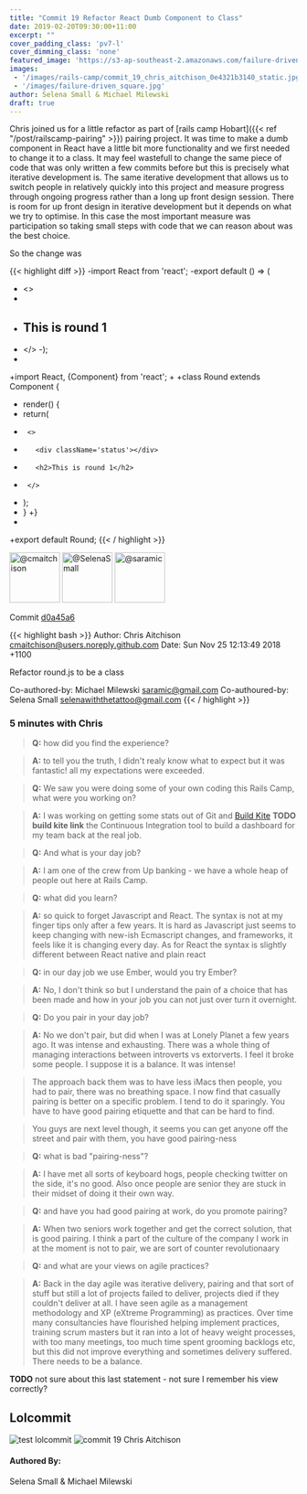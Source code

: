 ```yaml
---
title: "Commit 19 Refactor React Dumb Component to Class"
date: 2019-02-20T09:30:00+11:00
excerpt: ""
cover_padding_class: 'pv7-l'
cover_dimming_class: 'none'
featured_image: 'https://s3-ap-southeast-2.amazonaws.com/failure-driven-blog/railscamp-24-woodfield-hobart/commit_19_chris_aitchison_0e4321b3140.gif'
images:
 - '/images/rails-camp/commit_19_chris_aitchison_0e4321b3140_static.jpg'
 - '/images/failure-driven_square.jpg'
author: Selena Small & Michael Milewski 
draft: true
---
```


Chris joined us for a little refactor as part of [rails camp Hobart]({{< ref
"/post/railscamp-pairing" >}}) pairing project. It was time to make a dumb
component in React have a little bit more functionality and we first needed to
change it to a class. It may feel wastefull to change the same piece of code
that was only written a few commits before but this is precisely what iterative
development is. The same iterative development that allows us to switch people
in relatively quickly into this project and measure progress through ongoing
progress rather than a long up front design session. There is room for up front
design in iterative development but it depends on what we try to optimise. In
this case the most important measure was participation so taking  small steps
with code that we can reason about was the best choice.

So the change was

{{< highlight diff >}}
-import React from 'react';
-export default () => (
-  <>
-    <div className='status'></div>
-    <h2>This is round 1</h2>
-  </>
-);
-
+import React, {Component} from 'react';
+
+class Round extends Component {
+  render() {
+    return(
+      <>
+        <div className='status'></div>
+        <h2>This is round 1</h2>
+      </>
+    );
+  }
+}
+
+export default Round;
{{< / highlight >}}

<img alt="@cmaitchison" src="//github.com/cmaitchison.png" style="display: inline; width: 88px;" height="88" />
<img alt="@SelenaSmall" src="//github.com/SelenaSmall.png" style="display: inline; width: 88px;" height="88" />
<img alt="@saramic" src="//github.com/saramic.png" style="display: inline; width: 88px;" height="88" />

Commit [d0a45a6](https://github.com/failure-driven/railscamp-search-term/commit/d0a45a60a89aa3d9175185c8dda686d02cd577df)

{{< highlight bash >}}
Author: Chris Aitchison <cmaitchison@users.noreply.github.com>
Date:   Sun Nov 25 12:13:49 2018 +1100

Refactor round.js to be a class

Co-authored-by: Michael Milewski <saramic@gmail.com>
Co-authoured-by: Selena Small <selenawiththetattoo@gmail.com>
{{< / highlight >}}

### 5 minutes with Chris

> **Q:** how did you find the experience?

> **A:** to tell you the truth, I didn't realy know what to expect but it was
> fantastic! all my expectations were exceeded.

> **Q:** We saw you were doing some of your own coding this Rails Camp, what were you working on?

> **A:** I was working on getting some stats out of Git and [Build Kite]()
> **TODO build kite link** the Continuous Integration tool to build a dashboard
> for my team back at the real job.

> **Q:** And what is your day job?

> **A:** I am one of the crew from Up banking - we have a whole heap of people
> out here at Rails Camp.

> **Q:** what did you learn?

> **A:** so quick to forget Javascript and React. The syntax is not at my
> finger tips only after a few years. It is hard as Javascript just seems to
> keep changing with new-ish Ecmascript changes, and frameworks, it feels like
> it is changing every day. As for React the syntax is slightly different
> between React native and plain react

> **Q:** in our day job we use Ember, would you try Ember?

> **A:** No, I don't think so but I understand the pain of a choice that has
> been made and how in your job you can not just over turn it overnight.

> **Q:** Do you pair in your day job?

> **A:** No we don't pair, but did when I was at Lonely Planet a few years ago.
> It was intense and exhausting. There was a whole thing of managing
> interactions between introverts vs extorverts. I feel it broke some people. I
> suppose it is a balance. It was intense!

> The approach back them was to have less iMacs then people, you had to pair,
> there was no breathing space. I now find that casually pairing is better on a
> specific problem. I tend to do it sparingly. You have to have good pairing
> etiquette and that can be hard to find.

> You guys are next level though, it seems you can get anyone off the street
> and pair with them, you have good pairing-ness

> **Q:** what is bad "pairing-ness"?

> **A:** I have met all sorts of keyboard hogs, people checking twitter on the
> side, it's no good. Also once people are senior they are stuck in their
> midset of doing it their own way.

> **Q:** and have you had good pairing at work, do you promote pairing?

> **A:** When two seniors work together and get the correct solution, that is
> good pairing. I think a part of the culture of the company I work in at the
> moment is not to pair, we are sort of counter revolutionaary

> **Q:** and what are your views on agile practices?

> **A:** Back in the day agile was iterative delivery, pairing and that sort of
> stuff but still a lot of projects failed to deliver, projects died if they
> couldn't deliver at all. I have seen agile as a management methodology and XP
> (eXtreme Programming) as practices. Over time many consultancies have
> flourished helping implement practices, training scrum masters but it ran
> into a lot of heavy weight processes, with too many meetings, too much time
> spent grooming backlogs etc, but this did not improve everything and
> sometimes delivery suffered. There needs to be a balance.

**TODO** not sure about this last statement - not sure I remember his view correctly?

## Lolcommit

![test lolcommit](http://s3-ap-southeast-2.amazonaws.com/failure-driven-blog/railscamp-24-woodfield-hobart/commit_19_chris__test_aitchison_ef8416ba250.gif)
![commit 19 Chris Aitchison](http://s3-ap-southeast-2.amazonaws.com/failure-driven-blog/railscamp-24-woodfield-hobart/commit_19_chris_aitchison_0e4321b3140.gif)

#### Authored By:

Selena Small & Michael Milewski
